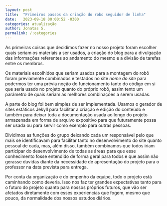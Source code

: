 ```yaml
---
layout: post
title:  "Primeiros passos da criação do robo seguidor de linha"
date:   2023-09-18 00:00:52 -0300
categories: atualização
author: Jonatas S.
permalink: /:categories
---
```


As primeiras coisas que decidimos fazer no nosso projeto foram escolher quais seriam os materiais a ser usados, a criação do blog para a divulgação das informações referentes ao andamento do mesmo e a divisão de tarefas entre os membros.

Os materiais escolhidos que seriam usados para a montagem do robô foram previamente combinados e testados no site *nome do site* para podermos ter uma prévia noção do funcionamento tanto do código em si que seria usado no projeto quanto do próprio robô, assim tento um parâmetro de quais seriam as melhores combinações a serem usadas.

A parte do blog foi bem simples de ser implementada. Usamos o gerador de sites estáticos Jekyll para facilitar a criação e edição do conteúdo e também para deixar toda a documentação usada ao longo do projeto armazenada em forma de arquivo expositivo para que futuramente possa ser usada ou para servir como exemplo para outras pessoas.

Dividimos as funções do grupo deixando cada um responsável pelo que mais se identificavam para facilitar tanto no desenvolvimento do site quanto pessoal de cada, mas, além disso, também combinamos que todos iriam participar do desenvolvimento de todas as áreas para que esse conhecimento fosse entendido de forma geral para todos e que assim não gerasse duvidas diante da necessidade de apresentação do projeto para o professor na data prevista para entrega. 

Por conta da organização e do empenho da equipe, todo o projeto está caminhando como deveria. Isso nos faz ter grandes expectativas tanto para o futuro do projeto quanto para nossos próprios futuros, que vão ser afetados diretamente com esses experiencias que fogem, mesmo que pouco, da normalidade dos nossos estudos diários. 
